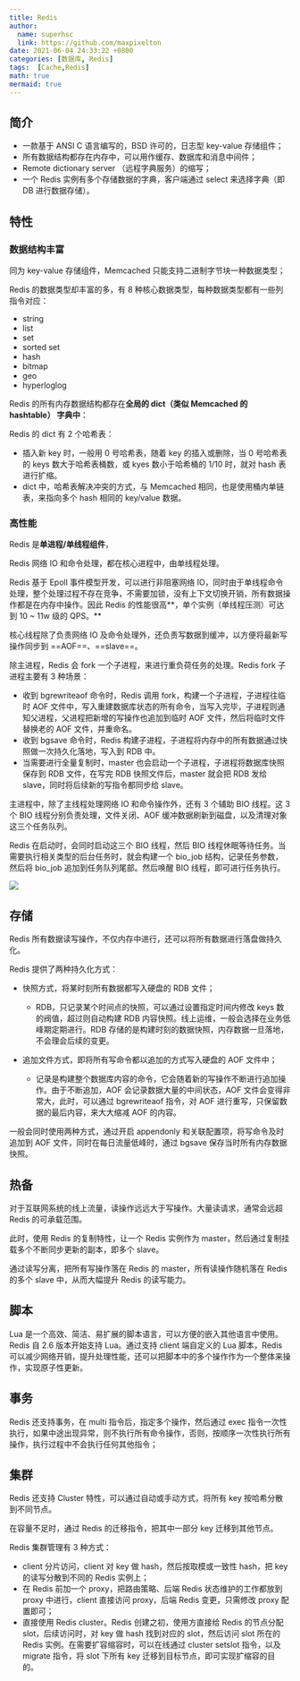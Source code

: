 ```yaml
---
title: Redis
author:
  name: superhsc
  link: https://github.com/maxpixelton
date: 2021-06-04 24:33:22 +0800
categories: [数据库, Redis]
tags:  [Cache,Redis]
math: true
mermaid: true
---
```



## 简介

- 一款基于 ANSI C 语言编写的，BSD 许可的，日志型 key-value 存储组件；
- 所有数据结构都存在内存中，可以用作缓存、数据库和消息中间件；
- Remote dictionary server （远程字典服务）的缩写；
- 一个 Redis 实例有多个存储数据的字典，客户端通过 select 来选择字典（即 DB 进行数据存储）。

## 特性

### 数据结构丰富

同为 key-value 存储组件，Memcached 只能支持二进制字节块一种数据类型；

Redis 的数据类型却丰富的多，有 8 种核心数据类型，每种数据类型都有一些列指令对应：

- string
- list
- set
- sorted set
- hash
- bitmap
- geo
- hyperloglog

Redis 的所有内存数据结构都存在**全局的 dict（类似 Memcached 的 hashtable） 字典中**：

Redis 的 dict 有 2 个哈希表：

- 插入新 key 时，一般用 0 号哈希表，随着 key 的插入或删除，当 0 号哈希表的 keys 数大于哈希表桶数，或 kyes 数小于哈希桶的 1/10 时，就对 hash 表进行扩缩。
- dict 中，哈希表解决冲突的方式，与 Memcached 相同，也是使用桶内单链表，来指向多个 hash 相同的 key/value 数据。

### 高性能

Redis 是**单进程/单线程组件**，

Redis 网络 IO 和命令处理，都在核心进程中，由单线程处理。

Redis 基于 Epoll 事件模型开发，可以进行非阻塞网络 IO，同时由于单线程命令处理，整个处理过程不存在竞争，不需要加锁，没有上下文切换开销，所有数据操作都是在内存中操作。因此 Redis 的性能很高**，单个实例（单线程压测）可达到 10 ~ 11w 级的 QPS。**

核心线程除了负责网络 IO 及命令处理外，还负责写数据到缓冲，以方便将最新写操作同步到 ==AOF==、==slave==。

除主进程，Redis 会 fork 一个子进程，来进行重负荷任务的处理。Redis fork 子进程主要有 3 种场景：

- 收到 bgrewriteaof 命令时，Redis 调用 fork，构建一个子进程，子进程往临时 AOF 文件中，写入重建数据库状态的所有命令，当写入完毕，子进程则通知父进程，父进程把新增的写操作也追加到临时 AOF 文件，然后将临时文件替换老的 AOF 文件，并重命名。
- 收到 bgsave 命令时，Redis 构建子进程，子进程将内存中的所有数据通过快照做一次持久化落地，写入到 RDB 中。
- 当需要进行全量复制时，master 也会启动一个子进程，子进程将数据库快照保存到 RDB 文件，在写完 RDB 快照文件后，master 就会把 RDB 发给 slave，同时将后续新的写指令都同步给 slave。

主进程中，除了主线程处理网络 IO 和命令操作外，还有 3 个辅助 BIO 线程。这 3 个 BIO 线程分别负责处理，文件关闭、AOF 缓冲数据刷新到磁盘，以及清理对象这三个任务队列。

Redis 在启动时，会同时启动这三个 BIO 线程，然后 BIO 线程休眠等待任务。当需要执行相关类型的后台任务时，就会构建一个 bio_job 结构，记录任务参数，然后将 bio_job 追加到任务队列尾部。然后唤醒 BIO 线程，即可进行任务执行。

![](https://maxpixelton.github.io/images/assert/db/cache/cache-04.png)

## 存储

Redis 所有数据读写操作，不仅内存中进行，还可以将所有数据进行落盘做持久化。

Redis 提供了两种持久化方式：

- 快照方式，将某时刻所有数据都写入硬盘的 RDB 文件；
  - RDB，只记录某个时间点的快照，可以通过设置指定时间内修改 keys 数的阀值，超过则自动构建 RDB 内容快照。线上运维，一般会选择在业务低峰期定期进行。RDB 存储的是构建时刻的数据快照，内存数据一旦落地，不会理会后续的变更。

- 追加文件方式，即将所有写命令都以追加的方式写入硬盘的 AOF 文件中；
  - 记录是构建整个数据库内容的命令，它会随着新的写操作不断进行追加操作。由于不断追加，AOF 会记录数据大量的中间状态，AOF 文件会变得非常大，此时，可以通过 bgrewriteaof 指令，对 AOF 进行重写，只保留数据的最后内容，来大大缩减 AOF 的内容。


一般会同时使用两种方式，通过开启 appendonly 和关联配置项，将写命令及时追加到 AOF 文件，同时在每日流量低峰时，通过 bgsave 保存当时所有内存数据快照。

## 热备

对于互联网系统的线上流量，读操作远远大于写操作。大量读请求，通常会远超 Redis 的可承载范围。

此时，使用 Redis 的复制特性，让一个 Redis 实例作为 master，然后通过复制挂载多个不断同步更新的副本，即多个 slave。

通过读写分离，把所有写操作落在 Redis 的 master，所有读操作随机落在 Redis 的多个 slave 中，从而大幅提升 Redis 的读写能力。

## 脚本

Lua 是一个高效、简洁、易扩展的脚本语言，可以方便的嵌入其他语言中使用。Redis 自 2.6 版本开始支持 Lua。通过支持 client 端自定义的 Lua 脚本，Redis 可以减少网络开销，提升处理性能，还可以把脚本中的多个操作作为一个整体来操作，实现原子性更新。

## 事务

Redis 还支持事务，在 multi 指令后，指定多个操作，然后通过 exec 指令一次性执行，如果中途出现异常，则不执行所有命令操作，否则，按顺序一次性执行所有操作，执行过程中不会执行任何其他指令；

## 集群

Redis 还支持 Cluster 特性，可以通过自动或手动方式，将所有 key 按哈希分散到不同节点。

在容量不足时，通过 Redis 的迁移指令，把其中一部分 key 迁移到其他节点。

Redis 集群管理有 3 种方式：

- client 分片访问，client 对 key 做 hash，然后按取模或一致性 hash，把 key 的读写分散到不同的 Redis 实例上；
- 在 Redis 前加一个 proxy，把路由策略、后端 Redis 状态维护的工作都放到 proxy 中进行，client 直接访问 proxy，后端 Redis 变更，只需修改 proxy 配置即可；
- 直接使用 Redis cluster。Redis 创建之初，使用方直接给 Redis 的节点分配 slot，后续访问时，对 key 做 hash 找到对应的 slot，然后访问 slot 所在的 Redis 实例。在需要扩容缩容时，可以在线通过 cluster setslot 指令，以及 migrate 指令，将 slot 下所有 key 迁移到目标节点，即可实现扩缩容的目的。

